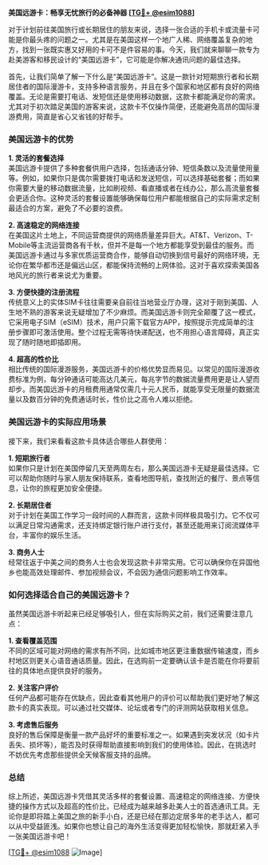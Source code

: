 **美国远游卡：畅享无忧旅行的必备神器 [[TG💪+ @esim1088](https://t.me/s/esim1088)]**

对于计划前往美国旅行或长期居住的朋友来说，选择一张合适的手机卡或流量卡可能是你最头疼的问题之一。尤其是在美国这样一个地广人稀、网络覆盖复杂的地方，找到一张既实惠又好用的卡可不是件容易的事。今天，我们就来聊聊一款专为赴美游客和移民设计的“美国远游卡”，它可能是你解决通讯问题的最佳选择。

首先，让我们简单了解一下什么是“美国远游卡”。这是一款针对短期旅行者和长期居住者的国际漫游卡，支持多种语言服务，并且在多个国家和地区都有良好的网络覆盖。无论是需要打电话、发短信还是使用移动数据，这款卡都能满足你的需求。尤其对于初次踏足美国的游客来说，这款卡不仅操作简便，还能避免高昂的国际漫游费用，简直是省心又省钱的好帮手。

### 美国远游卡的优势

**1. 灵活的套餐选择**  
美国远游卡提供了多种套餐供用户选择，包括通话分钟、短信条数以及流量使用量等。例如，如果你只是偶尔需要拨打电话和发送短信，可以选择基础套餐；而如果你需要大量的移动数据流量，比如刷视频、看直播或者在线办公，那么高流量套餐会更适合你。这种灵活的套餐设置能够确保每位用户都能根据自己的实际需求定制最适合的方案，避免了不必要的浪费。

**2. 高速稳定的网络连接**  
在美国这片土地上，不同运营商提供的网络质量差异巨大。AT&T、Verizon、T-Mobile等主流运营商各有千秋，但并不是每一个地方都能享受到最佳的服务。而美国远游卡通过与多家优质运营商合作，能够自动切换到信号最好的网络环境，无论你在繁华都市还是偏远山区，都能保持流畅的上网体验。这对于喜欢探索美国各地风光的旅行者来说尤为重要。

**3. 方便快捷的注册流程**  
传统意义上的实体SIM卡往往需要亲自前往当地营业厅办理，这对于刚到美国、人生地不熟的游客来说无疑增加了不少麻烦。而美国远游卡则完全颠覆了这一模式，它采用电子SIM（eSIM）技术，用户只需下载官方APP，按照提示完成简单的注册步骤即可激活使用。整个过程无需等待快递配送，也不用担心语言障碍，真正实现了随时随地即插即用。

**4. 超高的性价比**  
相比传统的国际漫游服务，美国远游卡的价格优势显而易见。以常见的国际漫游收费标准为例，每分钟通话可能高达几美元，每兆字节的数据流量费用更是让人望而却步。而美国远游卡的月租费用通常仅需几十元人民币，就能享受无限量的数据流量以及数百分钟的免费通话时长，性价比之高令人难以拒绝。

### 美国远游卡的实际应用场景

接下来，我们来看看这款卡具体适合哪些人群使用：

**1. 短期旅行者**  
如果你只是计划在美国停留几天至两周左右，那么美国远游卡无疑是最佳选择。它可以帮助你随时与家人朋友保持联系，查看地图导航，查找附近的餐厅、景点等信息，让你的旅程更加安全便捷。

**2. 长期居住者**  
对于计划在美国工作学习一段时间的人群而言，这款卡同样极具吸引力。它不仅可以满足日常沟通需求，还支持绑定银行账户进行支付，甚至还能用来订阅流媒体平台，丰富你的娱乐生活。

**3. 商务人士**  
经常往返于中美之间的商务人士也会发现这款卡非常实用。它可以确保你在异国他乡也能高效处理邮件、参加视频会议，不会因为通信问题影响工作效率。

### 如何选择适合自己的美国远游卡？

虽然美国远游卡听起来已经足够吸引人，但在实际购买之前，我们还需要注意几点：

**1. 查看覆盖范围**  
不同的区域可能对网络的需求有所不同，比如城市地区更注重数据传输速度，而乡村地区则更关心语音通话质量。因此，在选购前一定要确认该卡是否能在你将要前往的具体地点提供良好的服务。

**2. 关注客户评价**  
任何产品都可能存在优缺点，因此查看其他用户的评价可以帮助我们更好地了解这款卡的真实表现。可以通过社交媒体、论坛或者专门的评测网站获取相关信息。

**3. 考虑售后服务**  
良好的售后保障是衡量一款产品好坏的重要标准之一。如果遇到突发状况（如卡片丢失、损坏等），能否及时获得帮助直接影响到我们的使用体验。因此，在挑选时不妨优先考虑那些提供全天候客服支持的品牌。

### 总结

综上所述，美国远游卡凭借其灵活多样的套餐设置、高速稳定的网络连接、方便快捷的操作方式以及超高的性价比，已经成为越来越多赴美人士的首选通讯工具。无论你是即将踏上美国之旅的新手小白，还是已经在那边定居多年的老手达人，都可以从中受益匪浅。如果你也想让自己的海外生活变得更加轻松愉快，那就赶紧入手一张美国远游卡吧！

[[TG💪+ @esim1088](https://t.me/s/esim1088) ![Image](https://i.postimg.cc/4NQfJmqS/Snipaste-2025-05-13-00-14-12.png)]